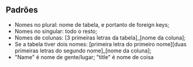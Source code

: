 ## Padrões
- Nomes no plural: nome de tabela, e portanto de foreign keys;
- Nomes no singular: todo o resto;
- Nomes de colunas: [3 primeiras letras da tabela]_[nome da coluna]; 
- Se a tabela tiver dois nomes: [primeira letra do primeiro nome][duas primeiras letras do segundo nome]_[nome da coluna]; 
- "Name" é nome de gente/lugar; "title" é nome de coisa

